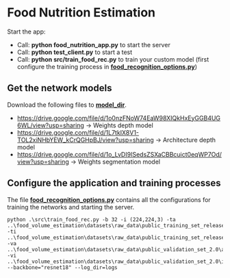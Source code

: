 # Food Nutrition Estimation
Start the app:
- Call: **python food_nutrition_app.py** to start the server
- Call: **python test_client.py** to start a test
- Call: **python src/train_food_rec.py** to train your custom model (first configure the training process in **[food_recognition_options.py](./src/food_recognition_options.py)**)

## Get the network models
Download the following files to **[model_dir](./src/models/files)**.
- https://drive.google.com/file/d/1o0nzFNoW74EaW98XIQkHxEyGGB4UG6WL/view?usp=sharing -> Weights depth model
- https://drive.google.com/file/d/1L7tkIX8V1-TOL2xiNHbYEW_kCrQGHpBJ/view?usp=sharing -> Architecture depth model
- https://drive.google.com/file/d/1o_LvDI9ISedsZSXaCBBcuict0eqWP7Od/view?usp=sharing -> Weights segmentation model

## Configure the application and training processes
The file **[food_recognition_options.py](./src/food_recognition_options.py)** contains all the configurations for training the networks and starting the server.


```
python .\src\train_food_rec.py -b 32 -i (224,224,3) -ta ..\food_volume_estimation\datasets\raw_data\public_training_set_release_2.0\annotations.json -ti ..\food_volume_estimation\datasets\raw_data\public_training_set_release_2.0\images\ -va ..\food_volume_estimation\datasets\raw_data\public_validation_set_2.0\annotations.json -vi ..\food_volume_estimation\datasets\raw_data\public_validation_set_2.0\images\ --backbone="resnet18" --log_dir=logs
```